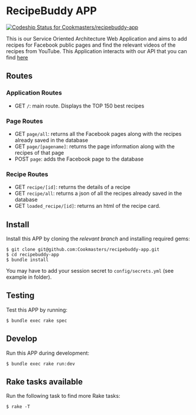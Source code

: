 # RecipeBuddy APP

[ ![Codeship Status for Cookmasters/recipebuddy-app](https://app.codeship.com/projects/0c713c00-caf6-0135-edf9-223ddcc20f61/status?branch=master)](https://app.codeship.com/projects/261818)

This is our Service Oriented Architecture Web Application and aims to add recipes for Facebook public pages and find the relevant videos of the recipes from YouTube. This Application interacts with our API that you can find [here](https://github.com/Cookmasters/recipebuddy-api)

## Routes

### Application Routes

- GET `/`: main route. Displays the TOP 150 best recipes


### Page Routes

- GET `page/all`: returns all the Facebook pages along with the recipes already saved in the database
- GET `page/[pagename]`: returns the page information along with the recipes of that page
- POST `page`: adds the Facebook page to the database

### Recipe Routes

- GET `recipe/[id]`: returns the details of a recipe
- GET `recipe/all`: returns a json of all the recipes already saved in the database
- GET `loaded_recipe/[id]`: returns an html of the recipe card.


## Install

Install this APP by cloning the *relevant branch* and installing required gems:

    $ git clone git@github.com:Cookmasters/recipebuddy-app.git
    $ cd recipebuddy-app
    $ bundle install

You may have to add your session secret to `config/secrets.yml` (see example in folder).

## Testing

Test this APP by running:

    $ bundle exec rake spec

## Develop

Run this APP during development:

    $ bundle exec rake run:dev

## Rake tasks available

Run the following task to find more Rake tasks:

    $ rake -T

